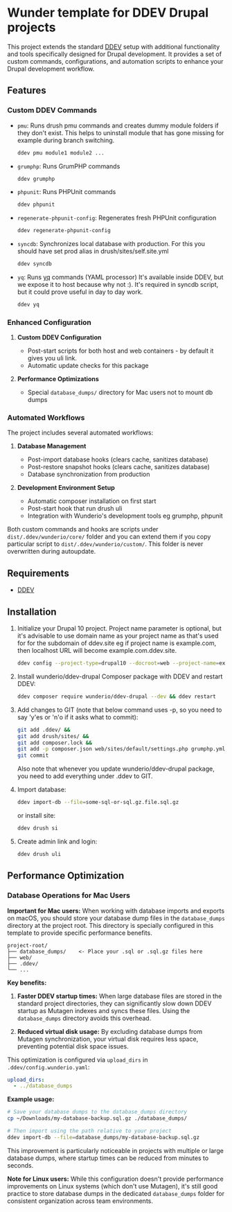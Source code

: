 # Wunder template for DDEV Drupal projects

This project extends the standard [DDEV](https://ddev.com/) setup with additional functionality and tools specifically
designed for Drupal development. It provides a set of custom commands, configurations, and automation
scripts to enhance your Drupal development workflow.

## Features

### Custom DDEV Commands

- `pmu`: Runs drush pmu commands and creates dummy module folders if they don't exist.
  This helps to uninstall module that has gone missing for example during branch
  switching.
  ```bash
  ddev pmu module1 module2 ...
  ```
- `grumphp`: Runs GrumPHP commands
  ```bash
  ddev grumphp
  ```
- `phpunit`: Runs PHPUnit commands
  ```bash
  ddev phpunit
  ```
- `regenerate-phpunit-config`: Regenerates fresh PHPUnit configuration
  ```bash
  ddev regenerate-phpunit-config
  ```
- `syncdb`: Synchronizes local database with production.
  For this you should have set prod alias in drush/sites/self.site.yml
  ```bash
  ddev syncdb
  ```
- `yq`: Runs [yq](https://mikefarah.gitbook.io/yq) commands (YAML processor)
  It's available inside DDEV, but we expose it to host because why not :). It's required in syncdb script, but it could prove useful in day to day work.
  ```bash
  ddev yq
  ```

### Enhanced Configuration

1. **Custom DDEV Configuration**
   - Post-start scripts for both host and web containers - by default it gives you uli link.
   - Automatic update checks for this package

2. **Performance Optimizations**
   - Special `database_dumps/` directory for Mac users not to mount db dumps

### Automated Workflows

The project includes several automated workflows:

1. **Database Management**
   - Post-import database hooks (clears cache, sanitizes database)
   - Post-restore snapshot hooks (clears cache, sanitizes database)
   - Database synchronization from production

2. **Development Environment Setup**
   - Automatic composer installation on first start
   - Post-start hook that run drush uli
   - Integration with Wunderio's development tools eg grumphp, phpunit

Both custom commands and hooks are scripts under `dist/.ddev/wunderio/core/` folder
and you can extend them if you copy particular script to `dist/.ddev/wunderio/custom/`.
This folder is never overwritten during autoupdate.

## Requirements

- [DDEV](https://ddev.com/)

## Installation

1. Initialize your Drupal 10 project. Project name parameter is optional, but
it's advisable to use domain name as your project name as that's used for for
the subdomain of ddev.site eg if project name is example.com, then localhost
URL will become example.com.ddev.site.

    ```bash
    ddev config --project-type=drupal10 --docroot=web --project-name=example.com
    ```

2. Install wunderio/ddev-drupal Composer package with DDEV and restart DDEV:

   ```bash
   ddev composer require wunderio/ddev-drupal --dev && ddev restart
   ```

3. Add changes to GIT (note that below command uses -p, so you need to say 'y'es or 'n'o if it asks what to commit):

   ```bash
   git add .ddev/ &&
   git add drush/sites/ &&
   git add composer.lock &&
   git add -p composer.json web/sites/default/settings.php grumphp.yml &&
   git commit
   ```

   Also note that whenever you update wunderio/ddev-drupal package, you need to add everything under .ddev to GIT.

4. Import database:

   ```bash
   ddev import-db --file=some-sql-or-sql.gz.file.sql.gz
   ```

   or install site:

   ```bash
   ddev drush si
   ```

5. Create admin link and login:

   ```bash
   ddev drush uli
   ```

## Performance Optimization

### Database Operations for Mac Users

**Important for Mac users:** When working with database imports and exports on macOS, you should store your database
dump files in the `database_dumps` directory at the project root. This directory is specially configured in this
template to provide specific performance benefits.

```
project-root/
├── database_dumps/    <- Place your .sql or .sql.gz files here
├── web/
├── .ddev/
└── ...
```

**Key benefits:**

1. **Faster DDEV startup times:** When large database files are stored in the standard project directories,
they can significantly slow down DDEV startup as Mutagen indexes and syncs these files. Using the `database_dumps`
directory avoids this overhead.

2. **Reduced virtual disk usage:** By excluding database dumps from Mutagen synchronization, your virtual disk
requires less space, preventing potential disk space issues.

This optimization is configured via `upload_dirs` in `.ddev/config.wunderio.yaml`:

```yaml
upload_dirs:
  - ../database_dumps
```

**Example usage:**
```bash
# Save your database dumps to the database_dumps directory
cp ~/Downloads/my-database-backup.sql.gz ./database_dumps/

# Then import using the path relative to your project
ddev import-db --file=database_dumps/my-database-backup.sql.gz
```

This improvement is particularly noticeable in projects with multiple or large database dumps, where
startup times can be reduced from minutes to seconds.

**Note for Linux users:** While this configuration doesn't provide performance improvements on Linux
systems (which don't use Mutagen), it's still good practice to store database dumps in the
dedicated `database_dumps` folder for consistent organization across team environments.
